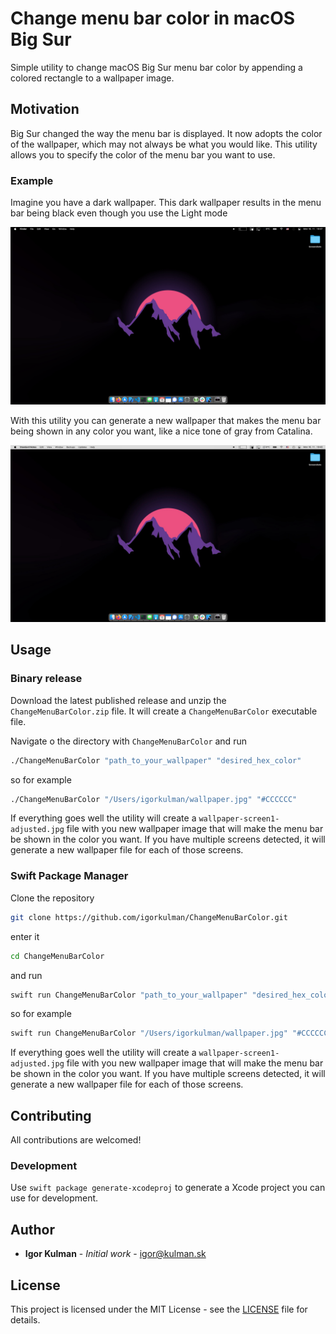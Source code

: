 # Change menu bar color in macOS Big Sur

Simple utility to change macOS Big Sur menu bar color by appending a colored rectangle to a wallpaper image.

## Motivation

Big Sur changed the way the menu bar is displayed. It now adopts the color of the wallpaper, which may not always be what you would like. This utility allows you to specify the color of the menu bar you want to use.

### Example

Imagine you have a dark wallpaper. This dark wallpaper results in the menu bar being black even though you use the Light mode

![](Screenshots/Dark.png)

With this utility you can generate a new wallpaper that makes the menu bar being shown in any color you want, like a nice tone of gray from Catalina.

![](Screenshots/Adjusted.png)

## Usage

### Binary release

Download the latest published release and unzip the `ChangeMenuBarColor.zip` file. It will create a `ChangeMenuBarColor` executable file.

Navigate o the directory with `ChangeMenuBarColor` and run

```bash
./ChangeMenuBarColor "path_to_your_wallpaper" "desired_hex_color"
```

so for example

```bash
./ChangeMenuBarColor "/Users/igorkulman/wallpaper.jpg" "#CCCCCC"
```

If everything goes well the utility will create a `wallpaper-screen1-adjusted.jpg` file with you new wallpaper image that will make the menu bar be shown in the color you want. If you have multiple screens detected, it will generate a new wallpaper file for each of those screens.

### Swift Package Manager

Clone the repository

```bash
git clone https://github.com/igorkulman/ChangeMenuBarColor.git
```
enter it

```bash
cd ChangeMenuBarColor
```

and run

```bash
swift run ChangeMenuBarColor "path_to_your_wallpaper" "desired_hex_color"
```

so for example

```bash
swift run ChangeMenuBarColor "/Users/igorkulman/wallpaper.jpg" "#CCCCCC"
```

If everything goes well the utility will create a `wallpaper-screen1-adjusted.jpg` file with you new wallpaper image that will make the menu bar be shown in the color you want. If you have multiple screens detected, it will generate a new wallpaper file for each of those screens.

## Contributing

All contributions are welcomed!

### Development

Use `swift package generate-xcodeproj` to generate a Xcode project you can use for development.

## Author

- **Igor Kulman** - *Initial work* - igor@kulman.sk

## License

This project is licensed under the MIT License - see the [LICENSE](LICENSE) file for details.
